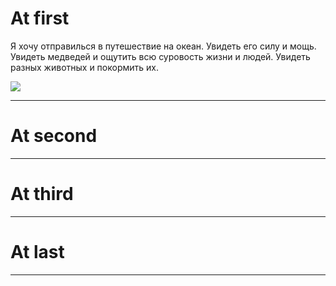 # At first

Я хочу отправилься в путешествие на океан. Увидеть его силу и мощь. Увидеть медведей и ощутить всю суровость жизни и людей. Увидеть разных животных и покормить их. 

![](ocean.jpg)

---


# At second
---


# At third
---


# At last
---